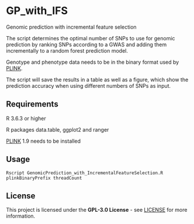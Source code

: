 # GP_with_IFS
Genomic prediction with incremental feature selection 

The script determines the optimal number of SNPs to use for genomic prediction by ranking SNPs according to a GWAS and adding them incrementally to a random forest prediction model.

Genotype and phenotype data needs to be in the binary format used by [PLINK](https://www.cog-genomics.org/plink/1.9/formats).

The script will save the results in a table as well as a figure, which show the prediction accuracy when using different numbers of SNPs as input.

## Requirements

R 3.6.3 or higher

R packages data.table, ggplot2 and ranger

[PLINK](https://www.cog-genomics.org/plink/1.9/) 1.9 needs to be installed

## Usage

```
Rscript GenomicPrediction_with_IncrementalFeatureSelection.R plinkBinaryPrefix threadCount
```

## License

This project is licensed under the **GPL-3.0 License** - see [LICENSE](LICENSE) for more information.
